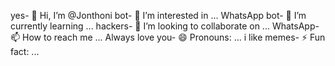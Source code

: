 yes- 👋 Hi, I’m @Jonthoni
bot- 👀 I’m interested in ...
WhatsApp bot- 🌱 I’m currently learning ...
hackers- 💞️ I’m looking to collaborate on ...
WhatsApp- 📫 How to reach me ...
Always love you- 😄 Pronouns: ...
i like memes- ⚡ Fun fact: ...

<!---
Jonthoni/Jonthoni is a ✨ special ✨ repository because its `README.md` (this file) appears on your GitHub profile.
You can click the Preview link to take a look at your changes.
--->

